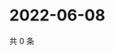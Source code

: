 # 2022-06-08

共 0 条

<!-- BEGIN WEIBO -->
<!-- 最后更新时间 Wed Jun 08 2022 14:16:02 GMT+0800 (China Standard Time) -->

<!-- END WEIBO -->
